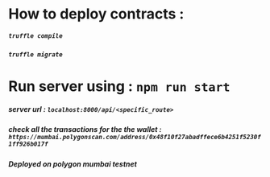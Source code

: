 # How to deploy contracts : 
##### ```truffle compile```
##### ```truffle migrate```

# Run server using : ```npm run start```
##### server url : ```localhost:8000/api/<specific_route>```

##### check all the transactions for the the wallet : ```https://mumbai.polygonscan.com/address/0x48f10f27abadffece6b4251f5230f1ff926b017f```
##### Deployed on polygon mumbai testnet

